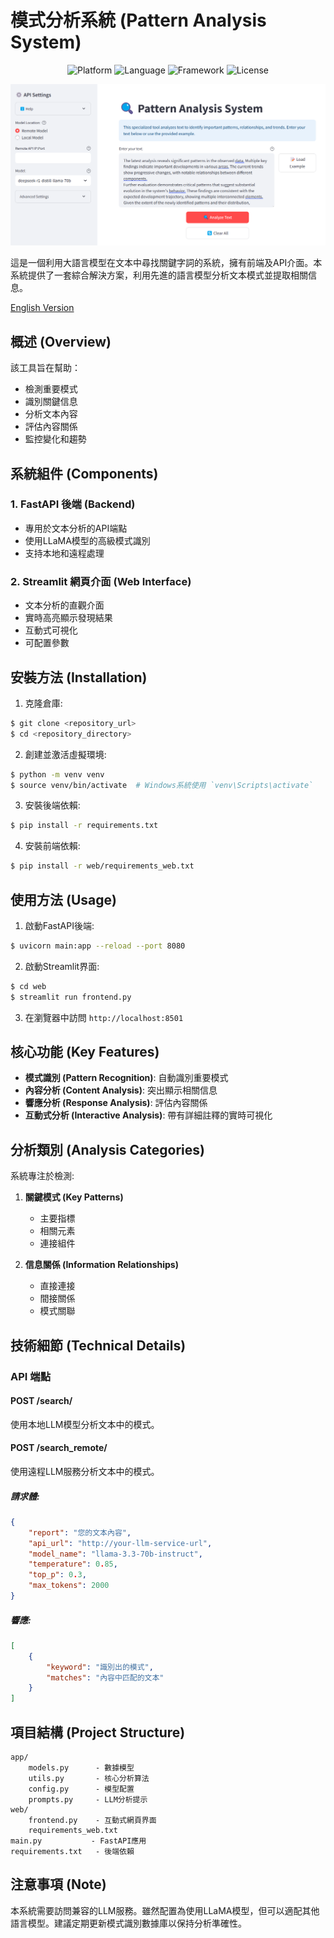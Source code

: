 # 模式分析系統 (Pattern Analysis System)

<div align="center">
<img src="https://img.shields.io/badge/platform-Python%203.10-blue" alt="Platform">
<img src="https://img.shields.io/badge/language-Python-brightgreen" alt="Language">
<img src="https://img.shields.io/badge/framework-FastAPI%2BStreamlit-orange" alt="Framework">
<img src="https://img.shields.io/badge/license-MIT-green" alt="License">
</div>

![image](Demo.png)

這是一個利用大語言模型在文本中尋找關鍵字詞的系統，擁有前端及API介面。本系統提供了一套綜合解決方案，利用先進的語言模型分析文本模式並提取相關信息。

[English Version](README_EN.md)

## 概述 (Overview)

該工具旨在幫助：
- 檢測重要模式
- 識別關鍵信息
- 分析文本內容
- 評估內容關係
- 監控變化和趨勢

## 系統組件 (Components)

### 1. FastAPI 後端 (Backend)
- 專用於文本分析的API端點
- 使用LLaMA模型的高級模式識別
- 支持本地和遠程處理

### 2. Streamlit 網頁介面 (Web Interface)
- 文本分析的直觀介面
- 實時高亮顯示發現結果
- 互動式可視化
- 可配置參數

## 安裝方法 (Installation)

1. 克隆倉庫:
```bash
$ git clone <repository_url>
$ cd <repository_directory>
```

2. 創建並激活虛擬環境:
```bash
$ python -m venv venv
$ source venv/bin/activate  # Windows系統使用 `venv\Scripts\activate`
```

3. 安裝後端依賴:
```bash
$ pip install -r requirements.txt
```

4. 安裝前端依賴:
```bash
$ pip install -r web/requirements_web.txt
```

## 使用方法 (Usage)

1. 啟動FastAPI後端:
```bash
$ uvicorn main:app --reload --port 8080
```

2. 啟動Streamlit界面:
```bash
$ cd web
$ streamlit run frontend.py
```

3. 在瀏覽器中訪問 `http://localhost:8501`

## 核心功能 (Key Features)

- **模式識別 (Pattern Recognition)**: 自動識別重要模式
- **內容分析 (Content Analysis)**: 突出顯示相關信息
- **響應分析 (Response Analysis)**: 評估內容關係
- **互動式分析 (Interactive Analysis)**: 帶有詳細註釋的實時可視化

## 分析類別 (Analysis Categories)

系統專注於檢測:
1. **關鍵模式 (Key Patterns)**
   - 主要指標
   - 相關元素
   - 連接組件

2. **信息關係 (Information Relationships)**
   - 直接連接
   - 間接關係
   - 模式關聯

## 技術細節 (Technical Details)

### API 端點

#### POST /search/
使用本地LLM模型分析文本中的模式。

#### POST /search_remote/
使用遠程LLM服務分析文本中的模式。

##### 請求體:
```json
{
    "report": "您的文本內容",
    "api_url": "http://your-llm-service-url",
    "model_name": "llama-3.3-70b-instruct",
    "temperature": 0.85,
    "top_p": 0.3,
    "max_tokens": 2000
}
```

##### 響應:
```json
[
    {
        "keyword": "識別出的模式",
        "matches": "內容中匹配的文本"
    }
]
```

## 項目結構 (Project Structure)
```
app/
    models.py      - 數據模型
    utils.py       - 核心分析算法
    config.py      - 模型配置
    prompts.py     - LLM分析提示
web/
    frontend.py    - 互動式網頁界面
    requirements_web.txt
main.py           - FastAPI應用
requirements.txt   - 後端依賴
```

## 注意事項 (Note)
本系統需要訪問兼容的LLM服務。雖然配置為使用LLaMA模型，但可以適配其他語言模型。建議定期更新模式識別數據庫以保持分析準確性。

